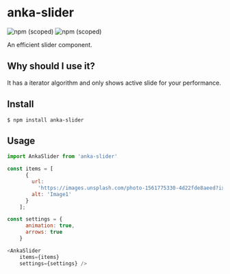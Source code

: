 # anka-slider

![npm (scoped)](https://img.shields.io/badge/version-1.2.2-blue.svg)
![npm (scoped)](https://img.shields.io/github/license/aslihanozfidan/anka-slider.svg)

An efficient slider component.

## Why should I use it?

It has a iterator algorithm and only shows active slide for your performance.

## Install

```
$ npm install anka-slider
```

## Usage

```javascript
import AnkaSlider from 'anka-slider'

const items = [
      {
        url:
          'https://images.unsplash.com/photo-1561775330-4d22fde8aeed?ixlib=rb-1.2.1&ixid=eyJhcHBfaWQiOjEyMDd9&auto=format&fit=crop&w=925&q=80',
        alt: 'Image1'
      }
    ];

const settings = {
      animation: true,
      arrows: true
    }

<AnkaSlider
    items={items} 
    settings={settings} />
```